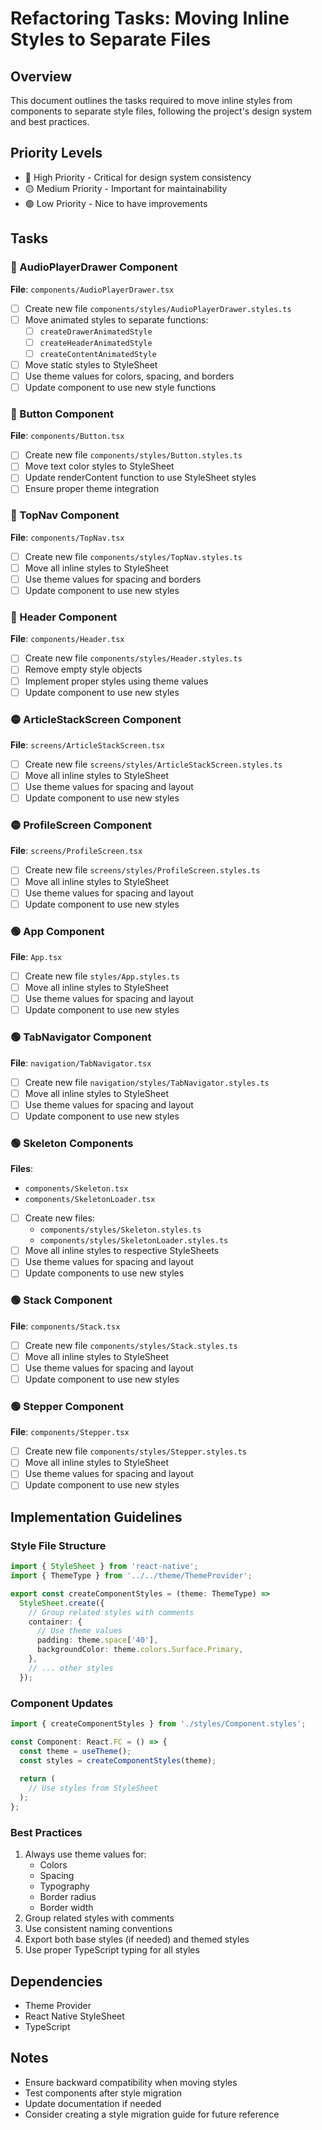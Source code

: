 # Refactoring Tasks: Moving Inline Styles to Separate Files

## Overview
This document outlines the tasks required to move inline styles from components to separate style files, following the project's design system and best practices.

## Priority Levels
- 🔴 High Priority - Critical for design system consistency
- 🟡 Medium Priority - Important for maintainability
- 🟢 Low Priority - Nice to have improvements

## Tasks

### 🔴 AudioPlayerDrawer Component
**File**: `components/AudioPlayerDrawer.tsx`
- [ ] Create new file `components/styles/AudioPlayerDrawer.styles.ts`
- [ ] Move animated styles to separate functions:
  - [ ] `createDrawerAnimatedStyle`
  - [ ] `createHeaderAnimatedStyle`
  - [ ] `createContentAnimatedStyle`
- [ ] Move static styles to StyleSheet
- [ ] Use theme values for colors, spacing, and borders
- [ ] Update component to use new style functions

### 🔴 Button Component
**File**: `components/Button.tsx`
- [ ] Create new file `components/styles/Button.styles.ts`
- [ ] Move text color styles to StyleSheet
- [ ] Update renderContent function to use StyleSheet styles
- [ ] Ensure proper theme integration

### 🔴 TopNav Component
**File**: `components/TopNav.tsx`
- [ ] Create new file `components/styles/TopNav.styles.ts`
- [ ] Move all inline styles to StyleSheet
- [ ] Use theme values for spacing and borders
- [ ] Update component to use new styles

### 🔴 Header Component
**File**: `components/Header.tsx`
- [ ] Create new file `components/styles/Header.styles.ts`
- [ ] Remove empty style objects
- [ ] Implement proper styles using theme values
- [ ] Update component to use new styles

### 🟡 ArticleStackScreen Component
**File**: `screens/ArticleStackScreen.tsx`
- [ ] Create new file `screens/styles/ArticleStackScreen.styles.ts`
- [ ] Move all inline styles to StyleSheet
- [ ] Use theme values for spacing and layout
- [ ] Update component to use new styles

### 🟡 ProfileScreen Component
**File**: `screens/ProfileScreen.tsx`
- [ ] Create new file `screens/styles/ProfileScreen.styles.ts`
- [ ] Move all inline styles to StyleSheet
- [ ] Use theme values for spacing and layout
- [ ] Update component to use new styles

### 🟢 App Component
**File**: `App.tsx`
- [ ] Create new file `styles/App.styles.ts`
- [ ] Move all inline styles to StyleSheet
- [ ] Use theme values for spacing and layout
- [ ] Update component to use new styles

### 🟢 TabNavigator Component
**File**: `navigation/TabNavigator.tsx`
- [ ] Create new file `navigation/styles/TabNavigator.styles.ts`
- [ ] Move all inline styles to StyleSheet
- [ ] Use theme values for spacing and layout
- [ ] Update component to use new styles

### 🟢 Skeleton Components
**Files**: 
- `components/Skeleton.tsx`
- `components/SkeletonLoader.tsx`
- [ ] Create new files:
  - `components/styles/Skeleton.styles.ts`
  - `components/styles/SkeletonLoader.styles.ts`
- [ ] Move all inline styles to respective StyleSheets
- [ ] Use theme values for spacing and layout
- [ ] Update components to use new styles

### 🟢 Stack Component
**File**: `components/Stack.tsx`
- [ ] Create new file `components/styles/Stack.styles.ts`
- [ ] Move all inline styles to StyleSheet
- [ ] Use theme values for spacing and layout
- [ ] Update component to use new styles

### 🟢 Stepper Component
**File**: `components/Stepper.tsx`
- [ ] Create new file `components/styles/Stepper.styles.ts`
- [ ] Move all inline styles to StyleSheet
- [ ] Use theme values for spacing and layout
- [ ] Update component to use new styles

## Implementation Guidelines

### Style File Structure
```typescript
import { StyleSheet } from 'react-native';
import { ThemeType } from '../../theme/ThemeProvider';

export const createComponentStyles = (theme: ThemeType) =>
  StyleSheet.create({
    // Group related styles with comments
    container: {
      // Use theme values
      padding: theme.space['40'],
      backgroundColor: theme.colors.Surface.Primary,
    },
    // ... other styles
  });
```

### Component Updates
```typescript
import { createComponentStyles } from './styles/Component.styles';

const Component: React.FC = () => {
  const theme = useTheme();
  const styles = createComponentStyles(theme);
  
  return (
    // Use styles from StyleSheet
  );
};
```

### Best Practices
1. Always use theme values for:
   - Colors
   - Spacing
   - Typography
   - Border radius
   - Border width
2. Group related styles with comments
3. Use consistent naming conventions
4. Export both base styles (if needed) and themed styles
5. Use proper TypeScript typing for all styles

## Dependencies
- Theme Provider
- React Native StyleSheet
- TypeScript

## Notes
- Ensure backward compatibility when moving styles
- Test components after style migration
- Update documentation if needed
- Consider creating a style migration guide for future reference 